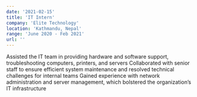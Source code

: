 ```yaml
---
date: '2021-02-15'
title: 'IT Intern'
company: 'Elite Technology'
location: 'Kathmandu, Nepal'
range: 'June 2020 - Feb 2021'
url: ''
---
```


Assisted the IT team in providing hardware and software support, troubleshooting computers, printers, and servers Collaborated with senior staff to ensure efficient system maintenance and resolved technical challenges for internal teams Gained experience with network administration and server management, which bolstered the organization’s IT infrastructure